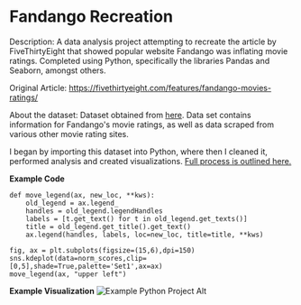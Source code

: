 # Fandango Recreation

Description: A data analysis project attempting to recreate the article by FiveThirtyEight that showed popular website Fandango was inflating movie ratings. Completed using Python, specifically the libraries Pandas and Seaborn, amongst others. 

Original Article: https://fivethirtyeight.com/features/fandango-movies-ratings/

About the dataset: Dataset obtained from [here](https://github.com/fivethirtyeight/data/tree/master/fandango). Data set contains information for Fandango's movie ratings, as well as data scraped from various other movie rating sites.

I began by importing this dataset into Python, where then I cleaned it, performed analysis and created visualizations. [Full process is outlined here.](https://github.com/seifsami/Fandango-Recreation/blob/main/FandangoDataAnalysisProject.ipynb)

**Example Code**
```
def move_legend(ax, new_loc, **kws):
    old_legend = ax.legend_
    handles = old_legend.legendHandles
    labels = [t.get_text() for t in old_legend.get_texts()]
    title = old_legend.get_title().get_text()
    ax.legend(handles, labels, loc=new_loc, title=title, **kws)
```
```
fig, ax = plt.subplots(figsize=(15,6),dpi=150)
sns.kdeplot(data=norm_scores,clip=[0,5],shade=True,palette='Set1',ax=ax)
move_legend(ax, "upper left")

```
**Example Visualization**
![Example Python Project Alt](https://user-images.githubusercontent.com/97905607/189716902-8cf320ec-a500-4773-b399-3e55753be263.png)

